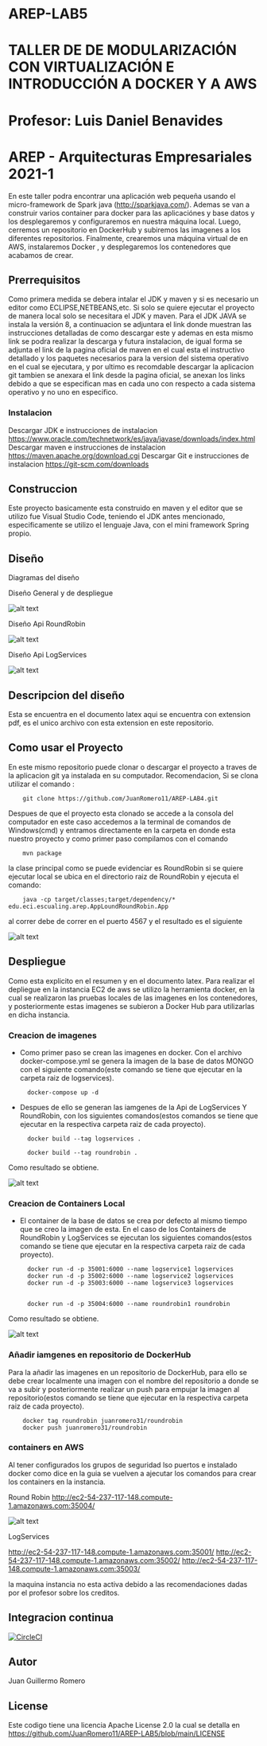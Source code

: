 
# AREP-LAB5

# TALLER DE DE MODULARIZACIÓN CON VIRTUALIZACIÓN E INTRODUCCIÓN A DOCKER Y A AWS
# Profesor: Luis Daniel Benavides
# AREP - Arquitecturas Empresariales 2021-1

En este taller podra encontrar una aplicación web pequeña usando el micro-framework de Spark java (http://sparkjava.com/). Ademas se van a construir varios container para docker para las aplicaciónes y base datos y los desplegaremos y configuraremos en nuestra máquina local. Luego, cerremos un repositorio en DockerHub y subiremos las imagenes a los diferentes repositorios. Finalmente, crearemos una máquina virtual de en AWS, instalaremos Docker , y desplegaremos los contenedores que acabamos de crear.

## Prerrequisitos

Como primera medida se debera intalar el JDK y maven y si es necesario un editor como ECLIPSE,NETBEANS,etc. Si solo se quiere ejecutar el proyecto de manera local solo se necesitara el JDK y maven. Para el JDK JAVA se instala la versión 8, a continuacion se adjuntara el link donde muestran las instrucciones detalladas de como descargar este y ademas en esta mismo link se podra realizar la descarga y futura instalacion, de igual forma se adjunta el link de la pagina oficial de maven en el cual esta el instructivo detallado y los paquetes necesarios para la version del sistema operativo en el cual se ejecutara, y por ultimo es recomdable descargar la aplicacion git tambien se anexara el link desde la pagina oficial, se anexan los links debido a que se especifican mas en cada uno con respecto a cada sistema operativo y no uno en especifico.

### Instalacion

Descargar JDK e instrucciones de instalacion
https://www.oracle.com/technetwork/es/java/javase/downloads/index.html
Descargar maven e instrucciones de instalacion
https://maven.apache.org/download.cgi
Descargar Git e instrucciones de instalacion
https://git-scm.com/downloads

## Construccion

Este proyecto basicamente esta construido en maven y el editor que se utilizo fue Visual Studio Code, teniendo el JDK antes mencionado, especificamente se utilizo el lenguaje Java, con el mini framework Spring propio.

## Diseño

Diagramas del diseño

Diseño General y de despliegue

![alt text](https://github.com/JuanRomero11/AREP-LAB5/blob/main/images/general.PNG)

Diseño Api RoundRobin

![alt text](https://github.com/JuanRomero11/AREP-LAB5/blob/main/images/roundrobin.PNG)

Diseño Api LogServices

![alt text](https://github.com/JuanRomero11/AREP-LAB5/blob/main/images/logservices.PNG)



## Descripcion del diseño
Esta se encuentra en el documento latex aqui se encuentra con extension pdf, es el unico archivo con esta extension en este repositorio.

## Como usar el Proyecto
En este mismo repositorio puede clonar o descargar el proyecto a traves de la aplicacion git ya instalada en su computador. Recomendacion, Si se clona utilizar el comando :

        git clone https://github.com/JuanRomero11/AREP-LAB4.git
        
Despues de que el proyecto esta clonado se accede a la consola del computador en este caso accedemos a la terminal de comandos de Windows(cmd) y entramos directamente en la carpeta en donde esta nuestro proyecto y como primer paso compilamos con el comando 

        mvn package

 la clase principal como se puede evidenciar es RoundRobin si se quiere ejecutar local se ubica en el directorio raiz de RoundRobin y ejecuta el comando:

        java -cp target/classes;target/dependency/* edu.eci.escualing.arep.AppLoundRoundRobin.App

al correr debe de correr en el puerto 4567 y el resultado es el siguiente 

![alt text](https://github.com/JuanRomero11/AREP-LAB5/blob/main/images/localRoundRobin.PNG)

## Despliegue

Como esta explicito en el resumen y en el documento latex. Para realizar el depliegue en la instancia EC2 de aws se utilizo la herramienta docker, en la cual se realizaron las pruebas locales de las imagenes en los contenedores, y posteriormente estas imagenes se subieron a Docker Hub para utilizarlas en dicha instancia.

### Creacion de imagenes

- Como primer paso se crean las imagenes en docker. Con el archivo docker-compose.yml se genera la imagen de la base de datos MONGO con el siguiente comando(este comando se tiene que ejecutar en la carpeta raiz de logservices).

        docker-compose up -d

- Despues de ello se generan las iamgenes de la Api de LogServices Y RoundRobin, con los siguientes comandos(estos comandos se tiene que ejecutar en la respectiva carpeta raiz de cada proyecto).

        docker build --tag logservices .
        
        docker build --tag roundrobin .

Como resultado se obtiene.

![alt text](https://github.com/JuanRomero11/AREP-LAB5/blob/main/images/dockerLocal.PNG)


### Creacion de Containers Local

- El container de la base de datos se crea por defecto al mismo tiempo que se creo la imagen de esta. En el caso de los Containers de RoundRobin y LogServices se ejecutan los siguientes comandos(estos comando se tiene que ejecutar en la respectiva carpeta raiz de
cada proyecto).

        docker run -d -p 35001:6000 --name logservice1 logservices 
        docker run -d -p 35002:6000 --name logservice2 logservices 
        docker run -d -p 35003:6000 --name logservice3 logservices 


        docker run -d -p 35004:6000 --name roundrobin1 roundrobin

Como resultado se obtiene.

![alt text](https://github.com/JuanRomero11/AREP-LAB5/blob/main/images/dokcerLocal.PNG)

###  Añadir iamgenes en repositorio de DockerHub

Para la añadir las imagenes en un repositorio de DockerHub, para ello se debe crear localmente una imagen con el nombre del repositorio a donde se va a subir y posteriormente realizar un push para empujar la imagen al repositorio(estos comando se tiene que ejecutar en la respectiva carpeta raiz de cada proyecto).

        docker tag roundrobin juanromero31/roundrobin
        docker push juanromero31/roundrobin
        
### containers en AWS 

Al tener configurados los grupos de seguridad lso puertos e instalado docker como dice en la guia se vuelven a ajecutar los comandos para crear los containers en la instancia.




Round Robin
http://ec2-54-237-117-148.compute-1.amazonaws.com:35004/

![alt text](https://github.com/JuanRomero11/AREP-LAB5/blob/main/images/aws.png)

LogServices

http://ec2-54-237-117-148.compute-1.amazonaws.com:35001/
http://ec2-54-237-117-148.compute-1.amazonaws.com:35002/
http://ec2-54-237-117-148.compute-1.amazonaws.com:35003/

la maquina instancia no esta activa debido a las recomendaciones dadas por el profesor sobre los creditos.

## Integracion continua

[![CircleCI](https://circleci.com/gh/circleci/circleci-docs.svg?style=svg)]()

## Autor
Juan Guillermo Romero 
## License
Este codigo tiene una licencia Apache License 2.0 la cual se detalla en https://github.com/JuanRomero11/AREP-LAB5/blob/main/LICENSE
